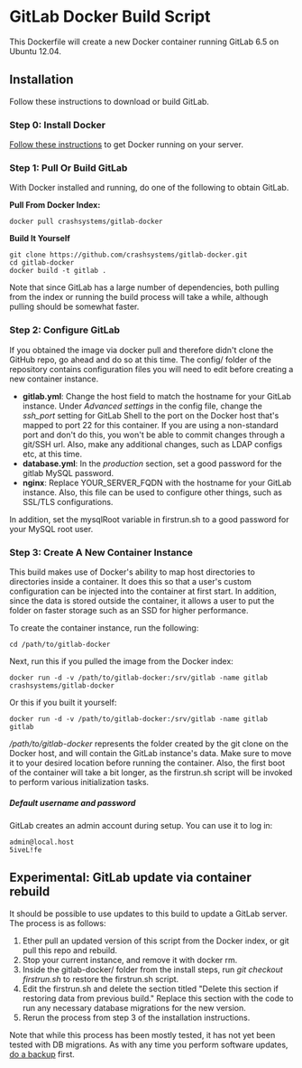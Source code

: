 # GitLab Docker Build Script

This Dockerfile will create a new Docker container running GitLab 6.5 on Ubuntu 12.04.

## Installation

Follow these instructions to download or build GitLab.

### Step 0: Install Docker

[Follow these instructions](http://www.docker.io/gettingstarted/#h_installation) to get Docker running on your server.

### Step 1: Pull Or Build GitLab

With Docker installed and running, do one of the following to obtain GitLab.

**Pull From Docker Index:**

    docker pull crashsystems/gitlab-docker

**Build It Yourself**

    git clone https://github.com/crashsystems/gitlab-docker.git
    cd gitlab-docker
    docker build -t gitlab .

Note that since GitLab has a large number of dependencies, both pulling from the index or running the build process will take a while, although pulling should be somewhat faster.

### Step 2: Configure GitLab

If you obtained the image via docker pull and therefore didn't clone the GitHub repo, go ahead and do so at this time. The config/ folder of the repository contains configuration files you will need to edit before creating a new container instance.

* **gitlab.yml**: Change the host field to match the hostname for your GitLab instance. Under *Advanced settings* in the config file, change the *ssh_port* setting for GitLab Shell to the port on the Docker host that's mapped to port 22 for this container. If you are using a non-standard port and don't do this, you won't be able to commit changes through a git/SSH url. Also, make any additional changes, such as LDAP configs etc, at this time.
* **database.yml**: In the *production* section, set a good password for the gitlab MySQL password.
* **nginx**: Replace YOUR_SERVER_FQDN with the hostname for your GitLab instance. Also, this file can be used to configure other things, such as SSL/TLS configurations.

In addition, set the mysqlRoot variable in firstrun.sh to a good password for your MySQL root user.

### Step 3: Create A New Container Instance

This build makes use of Docker's ability to map host directories to directories inside a container. It does this so that a user's custom configuration can be injected into the container at first start. In addition, since the data is stored outside the container, it allows a user to put the folder on faster storage such as an SSD for higher performance.

To create the container instance, run the following:

    cd /path/to/gitlab-docker

Next, run this if you pulled the image from the Docker index:

    docker run -d -v /path/to/gitlab-docker:/srv/gitlab -name gitlab crashsystems/gitlab-docker

Or this if you built it yourself:

    docker run -d -v /path/to/gitlab-docker:/srv/gitlab -name gitlab gitlab

*/path/to/gitlab-docker* represents the folder created by the git clone on the Docker host, and will contain the GitLab instance's data. Make sure to move it to your desired location before running the container. Also, the first boot of the container will take a bit longer, as the firstrun.sh script will be invoked to perform various initialization tasks.

##### Default username and password
GitLab creates an admin account during setup. You can use it to log in:

    admin@local.host
    5iveL!fe

## Experimental: GitLab update via container rebuild

It should be possible to use updates to this build to update a GitLab server. The process is as follows:

1. Ether pull an updated version of this script from the Docker index, or git pull this repo and rebuild.
2. Stop your current instance, and remove it with docker rm.
3. Inside the gitlab-docker/ folder from the install steps, run *git checkout firstrun.sh* to restore the firstrun.sh script.
4. Edit the firstrun.sh and delete the section titled "Delete this section if restoring data from previous build." Replace this section with the code to run any necessary database migrations for the new version.
5. Rerun the process from step 3 of the installation instructions.

Note that while this process has been mostly tested, it has not yet been tested with DB migrations. As with any time you perform software updates, [do a backup](https://github.com/gitlabhq/gitlabhq/blob/master/doc/raketasks/backup_restore.md) first.
